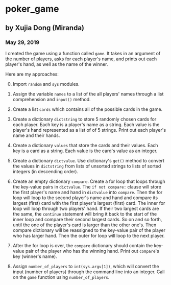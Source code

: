 # poker_game

## by Xujia Dong (Miranda)
### May 29, 2019

I created the game using a function called `game`. It takes in an argument of the number of players, asks for each player's name, and prints out each player's hand, as well as the name of the winner.

Here are my approaches:

0. Import `random` and `sys` modules.

1. Assign the variable `names` to a list of the all players' names through a list comprehension and `input()` method.

2. Create a list `cards` which contains all of the possible cards in the game.

3. Create a dictionary `dictstring` to store 5 randomly chosen cards for each player. Each key is a player's name as a string. Each value is the player's hand represented as a list of of 5 strings. Print out each player's name and their hands.

4. Create a dictionary `values` that store the cards and their values. Each key is a card as a string. Each value is the card's value as an integer. 

5. Create a dictionary `dictvalue`. Use dictionary's `get()` method to convert the values in `dictstring` from lists of unsorted strings to lists of sorted integers (in descending order).

6. Create an empty dictionary `compare`. Create a for loop that loops through the key-value pairs in `dictvalue`. The `if not compare:` clause will store the first player's name and hand in `dictvalue` into `compare`. Then the for loop will loop to the second player's name and hand and compare its largest (first) card with the first player's largest (first) card. The inner for loop will loop through two players' hand. If their two largest cards are the same, the `continue` statement will bring it back to the start of the inner loop and compare their second largest cards. So on and so forth, until the one of the player's card is larger than the other one's. Then compare dictionary will be reassigned to the key-value pair of the player who has larger hand. Then the outer for loop will loop to the next player.

7. After the for loop is over, the `compare` dictionary should contain the key-value pair of the player who has the winning hand. Print out `compare`'s key (winner's name).

8. Assign `number_of_players` to `int(sys.argv[1])`, which will convert the input (number of players) through the command line into an integer. Call on the `game` function using `number_of_players`.



